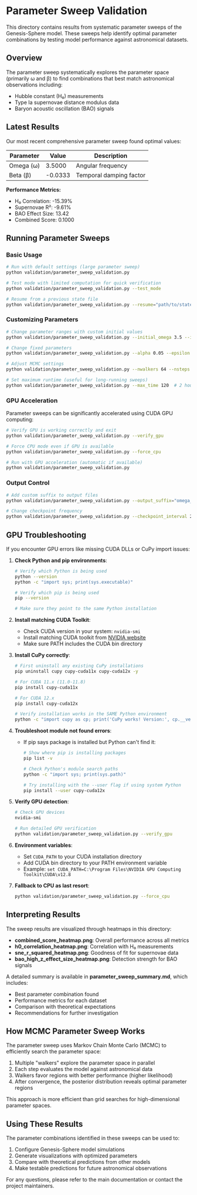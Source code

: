 # Parameter Sweep Validation

This directory contains results from systematic parameter sweeps of the Genesis-Sphere model. These sweeps help identify optimal parameter combinations by testing model performance against astronomical datasets.

## Overview

The parameter sweep systematically explores the parameter space (primarily ω and β) to find combinations that best match astronomical observations including:
- Hubble constant (H₀) measurements
- Type Ia supernovae distance modulus data
- Baryon acoustic oscillation (BAO) signals

## Latest Results

Our most recent comprehensive parameter sweep found optimal values:

| Parameter | Value | Description |
|-----------|-------|-------------|
| Omega (ω) | 3.5000 | Angular frequency |
| Beta (β)  | -0.0333 | Temporal damping factor |

**Performance Metrics:**
- H₀ Correlation: -15.39%
- Supernovae R²: -9.61%
- BAO Effect Size: 13.42
- Combined Score: 0.1000

## Running Parameter Sweeps

### Basic Usage

```bash
# Run with default settings (large parameter sweep)
python validation/parameter_sweep_validation.py

# Test mode with limited computation for quick verification
python validation/parameter_sweep_validation.py --test_mode

# Resume from a previous state file
python validation/parameter_sweep_validation.py --resume="path/to/state_file.npz"
```

### Customizing Parameters

```bash
# Change parameter ranges with custom initial values
python validation/parameter_sweep_validation.py --initial_omega 3.5 --initial_beta -0.0333

# Change fixed parameters
python validation/parameter_sweep_validation.py --alpha 0.05 --epsilon 0.2

# Adjust MCMC settings
python validation/parameter_sweep_validation.py --nwalkers 64 --nsteps 10000 --nburn 2000

# Set maximum runtime (useful for long-running sweeps)
python validation/parameter_sweep_validation.py --max_time 120  # 2 hours
```

### GPU Acceleration

Parameter sweeps can be significantly accelerated using CUDA GPU computing:

```bash
# Verify GPU is working correctly and exit
python validation/parameter_sweep_validation.py --verify_gpu

# Force CPU mode even if GPU is available
python validation/parameter_sweep_validation.py --force_cpu

# Run with GPU acceleration (automatic if available)
python validation/parameter_sweep_validation.py
```

### Output Control

```bash
# Add custom suffix to output files
python validation/parameter_sweep_validation.py --output_suffix="omega_range_test"

# Change checkpoint frequency
python validation/parameter_sweep_validation.py --checkpoint_interval 200
```

## GPU Troubleshooting

If you encounter GPU errors like missing CUDA DLLs or CuPy import issues:

1. **Check Python and pip environments**:
   ```bash
   # Verify which Python is being used
   python --version
   python -c "import sys; print(sys.executable)"
   
   # Verify which pip is being used
   pip --version
   
   # Make sure they point to the same Python installation
   ```

2. **Install matching CUDA Toolkit**:
   - Check CUDA version in your system: `nvidia-smi`
   - Install matching CUDA toolkit from [NVIDIA website](https://developer.nvidia.com/cuda-toolkit-archive)
   - Make sure PATH includes the CUDA bin directory

3. **Install CuPy correctly**:
   ```bash
   # First uninstall any existing CuPy installations
   pip uninstall cupy cupy-cuda11x cupy-cuda12x -y
   
   # For CUDA 11.x (11.0-11.8)
   pip install cupy-cuda11x
   
   # For CUDA 12.x
   pip install cupy-cuda12x
   
   # Verify installation works in the SAME Python environment
   python -c "import cupy as cp; print('CuPy works! Version:', cp.__version__)"
   ```

4. **Troubleshoot module not found errors**:
   - If pip says package is installed but Python can't find it:
     ```bash
     # Show where pip is installing packages
     pip list -v
     
     # Check Python's module search paths
     python -c "import sys; print(sys.path)"
     
     # Try installing with the --user flag if using system Python
     pip install --user cupy-cuda12x
     ```

5. **Verify GPU detection**:
   ```bash
   # Check GPU devices
   nvidia-smi
   
   # Run detailed GPU verification
   python validation/parameter_sweep_validation.py --verify_gpu
   ```

6. **Environment variables**:
   - Set `CUDA_PATH` to your CUDA installation directory
   - Add CUDA bin directory to your PATH environment variable
   - Example: `set CUDA_PATH=C:\Program Files\NVIDIA GPU Computing Toolkit\CUDA\v12.8`

7. **Fallback to CPU as last resort**:
   ```bash
   python validation/parameter_sweep_validation.py --force_cpu
   ```

## Interpreting Results

The sweep results are visualized through heatmaps in this directory:

- **combined_score_heatmap.png**: Overall performance across all metrics
- **h0_correlation_heatmap.png**: Correlation with H₀ measurements
- **sne_r_squared_heatmap.png**: Goodness of fit for supernovae data
- **bao_high_z_effect_size_heatmap.png**: Detection strength for BAO signals

A detailed summary is available in **parameter_sweep_summary.md**, which includes:
- Best parameter combination found
- Performance metrics for each dataset
- Comparison with theoretical expectations
- Recommendations for further investigation

## How MCMC Parameter Sweep Works

The parameter sweep uses Markov Chain Monte Carlo (MCMC) to efficiently search the parameter space:

1. Multiple "walkers" explore the parameter space in parallel
2. Each step evaluates the model against astronomical data
3. Walkers favor regions with better performance (higher likelihood)
4. After convergence, the posterior distribution reveals optimal parameter regions

This approach is more efficient than grid searches for high-dimensional parameter spaces.

## Using These Results

The parameter combinations identified in these sweeps can be used to:

1. Configure Genesis-Sphere model simulations
2. Generate visualizations with optimized parameters
3. Compare with theoretical predictions from other models
4. Make testable predictions for future astronomical observations

For any questions, please refer to the main documentation or contact the project maintainers.
